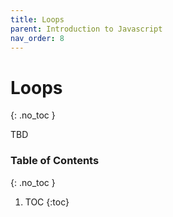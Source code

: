 ```yaml
---
title: Loops
parent: Introduction to Javascript
nav_order: 8
---
```


<!--prettier-ignore-start-->
# Loops
{: .no_toc }

TBD

### Table of Contents
{: .no_toc }

1. TOC
{:toc}

<!--prettier-ignore-end-->
